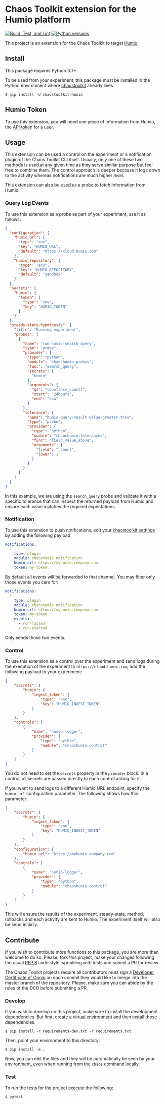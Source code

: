 #  Chaos Toolkit extension for the Humio platform

[![Build, Test, and Lint](https://github.com/chaostoolkit-incubator/chaostoolkit-humio/actions/workflows/build.yaml/badge.svg)](https://github.com/chaostoolkit-incubator/chaostoolkit-humio/actions/workflows/build.yaml)
[![Python versions](https://img.shields.io/pypi/pyversions/chaostoolkit-humio.svg)](https://www.python.org/)

This project is an extension for the Chaos Toolkit to target [Humio][humio].

[humio]: https://www.humio.com/

## Install

This package requires Python 3.7+

To be used from your experiment, this package must be installed in the Python
environment where [chaostoolkit][] already lives.

[chaostoolkit]: https://github.com/chaostoolkit/chaostoolkit

```
$ pip install -U chaostoolkit-humio
```

## Humio Token

To use this extension, you will need one piece of information from Humio, the
[API token][token] for a user.

[token]: https://cloud.humio.com/docs/http-api/index.html#api-token

## Usage

This extension can be used a control on the experiment or a notification
plugin of the Chaos Toolkit CLI itself. Usually, only one of these two methods
is used at any given time as they serve similar purpose but feel free to
combine them. The control approach is deeper because it logs down to the
activity whereas notifications are much higher level.

This extension can also be used as a probe to fetch information from Humio.

### Query Log Events

To use this extension as a probe as part of your experiment, use it as
follows:

```json
{
  "configuration": {
    "humio_url": {
      "type": "env",
      "key": "HUMIO_URL",
      "default": "https://cloud.humio.com"
    },
    "humio_repository": {
      "type": "env",
      "key": "HUMIO_REPOSITORY",
      "default": "sandbox"
    }
  },
  "secrets": {
    "humio": {
      "token": {
        "type": "env",
        "key": "HUMIO_TOKEN"
      }
    }
  },
  "steady-state-hypothesis": {
    "title": "Running experiment",
    "probes": [
      {
        "name": "run-humio-search-query",
        "type": "probe",
        "provider": {
          "type": "python",
          "module": "chaoshumio.probes",
          "func": "search_query",
          "secrets": [
            "humio"
          ],
          "arguments": {
            "qs": "count(as=_count)",
            "start": "24hours",
            "end": "now"
          }
        },
        "tolerance": {
          "name": "humio-query-result-value-greater-than",
          "type": "probe",
          "provider": {
            "type": "python",
            "module": "chaoshumio.tolerances",
            "func": "field_value_above",
            "arguments": {
              "field": "_count",
              "lower": 1
            }
          }
        }
      }
    ]
  }
}
```

In this example, we are using the `search_query` probe and validate it with
a specific tolerance that can inspect the returned payload from Humio and
ensure each value matches the required expectations.

### Notification

To use this extension to push notifications, edit your
[chaostoolkit settings][settings] by adding the following payload:

[settings]: https://docs.chaostoolkit.org/reference/usage/cli/#configure-the-chaos-toolkit

```yaml
notifications:
  -
    type: plugin
    module: chaoshumio.notification
    humio_url: https://myhumio.company.com
    token: my-token
```

By default all events will be forwarded to that channel. You may filter only
those events you care for:


```yaml
notifications:
  -
    type: plugin
    module: chaoshumio.notification
    humio_url: https://myhumio.company.com
    token: my-token
    events:
      - run-failed
      - run-started
```

Only sends those two events.

### Control

To use this extension as a control over the experiment and send logs during
the execution of the experiment to `https://cloud.humio.com`, add the following
payload to your experiment:

```json
{
    "secrets": {
        "humio": {
            "ingest_token": {
                "type": "env",
                "key": "HUMIO_INGEST_TOKEN"
            }
        }
    },
    "controls": [
        {
            "name": "humio-logger",
            "provider": {
                "type": "python",
                "module": "chaoshumio.control"
            }
        }
    ]
}
```

You do not need to set the `secrets` property in the `provider` block. In a
control, all secrets are passed directly to each control asking for it.

If you want to send logs to a different Humio URL endpoint, specify the
`humio_url` configuration parameter. The following shows how this parameter:

```json
{
    "secrets": {
        "humio": {
            "ingest_token": {
                "type": "env",
                "key": "HUMIO_INGEST_TOKEN"
            }
        }
    },
    "configuration": {
        "humio_url": "https://myhumio.company.com"
    },
    "controls": [
        {
            "name": "humio-logger",
            "provider": {
                "type": "python",
                "module": "chaoshumio.control"
            }
        }
    ]
}
```

This will ensure the results of the experiment, steady-state, method, rollbacks
and each activity are sent to Humio. The experiment itself will also be
send initially.

## Contribute

If you wish to contribute more functions to this package, you are more than
welcome to do so. Please, fork this project, make your changes following the
usual [PEP 8][pep8] code style, sprinkling with tests and submit a PR for
review.

[pep8]: https://pycodestyle.readthedocs.io/en/latest/

The Chaos Toolkit projects require all contributors must sign a
[Developer Certificate of Origin][dco] on each commit they would like to merge
into the master branch of the repository. Please, make sure you can abide by
the rules of the DCO before submitting a PR.

[dco]: https://github.com/probot/dco#how-it-works

### Develop

If you wish to develop on this project, make sure to install the development
dependencies. But first, [create a virtual environment][venv] and then install
those dependencies.

[venv]: http://chaostoolkit.org/reference/usage/install/#create-a-virtual-environment

```console
$ pip install -r requirements-dev.txt -r requirements.txt 
```

Then, point your environment to this directory:

```console
$ pip install -e .
```

Now, you can edit the files and they will be automatically be seen by your
environment, even when running from the `chaos` command locally.

### Test

To run the tests for the project execute the following:

```
$ pytest
```
